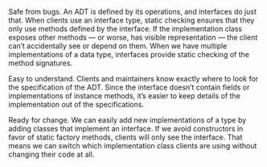 Safe from bugs. An ADT is defined by its operations, and interfaces do just that. When clients use an interface type, static checking ensures that they only use methods defined by the interface. If the implementation class exposes other methods — or worse, has visible representation — the client can’t accidentally see or depend on them. When we have multiple implementations of a data type, interfaces provide static checking of the method signatures.

Easy to understand. Clients and maintainers know exactly where to look for the specification of the ADT. Since the interface doesn’t contain fields or implementations of instance methods, it’s easier to keep details of the implementation out of the specifications.

Ready for change. We can easily add new implementations of a type by adding classes that implement an interface. If we avoid constructors in favor of static factory methods, clients will only see the interface. That means we can switch which implementation class clients are using without changing their code at all.